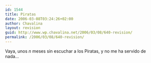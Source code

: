 ```yaml
---
id: 1544
title: Piratas
date: 2006-03-08T03:24:26+02:00
author: Chavalina
layout: revision
guid: http://www.wp.chavalina.net/2006/03/08/640-revision/
permalink: /2006/03/08/640-revision/
---
```

Vaya, unos _n_ meses sin escuchar a los Piratas, y no me ha servido de nada…